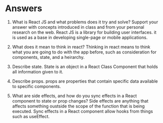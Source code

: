 # Answers

1. What is React JS and what problems does it try and solve? Support your answer with concepts introduced in class and from your personal research on the web.
React JS is a library for building user interfaces. it is used as a base in developing single-page or mobile applications.

1. What does it mean to think in react?
Thinking in react means to think what you are going to do with the app before, such as consideration for components, state, and a heirarchy.

1. Describe state.
State is an object in a React Class Component that holds all information given to it.

1. Describe props.
props are properties that contain specific data available to specific components.

1. What are side effects, and how do you sync effects in a React component to state or prop changes?
Side effects are anything that affects something oustside the scope of the function that is being executed. 
Sync effects in a React component allow hooks from things such as useEffect.
